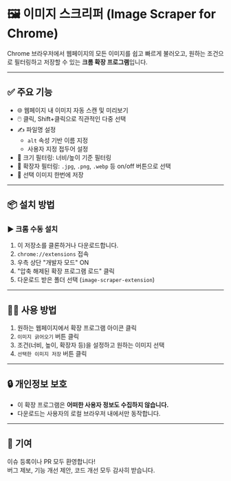 # 🖼️ 이미지 스크리퍼 (Image Scraper for Chrome)

Chrome 브라우저에서 웹페이지의 모든 이미지를 쉽고 빠르게 불러오고, 원하는 조건으로 필터링하고 저장할 수 있는 **크롬 확장 프로그램**입니다.

---

## ✅ 주요 기능

- 🌐 웹페이지 내 이미지 자동 스캔 및 미리보기
- 🖱️ 클릭, Shift+클릭으로 직관적인 다중 선택
- ✍️ 파일명 설정
  - `alt` 속성 기반 이름 지정
  - 사용자 지정 접두어 설정
- 📐 크기 필터링: 너비/높이 기준 필터링
- 📁 확장자 필터링: `.jpg`, `.png`, `.webp` 등 on/off 버튼으로 선택
- 💾 선택 이미지 한번에 저장

---

## 📦 설치 방법

### ▶️ 크롬 수동 설치

1. 이 저장소를 클론하거나 다운로드합니다.
2. `chrome://extensions` 접속
3. 우측 상단 "개발자 모드" ON
4. "압축 해제된 확장 프로그램 로드" 클릭
5. 다운로드 받은 폴더 선택 (`image-scraper-extension`)

---

## 🧑‍💻 사용 방법

1. 원하는 웹페이지에서 확장 프로그램 아이콘 클릭
2. `이미지 긁어오기` 버튼 클릭
3. 조건(너비, 높이, 확장자 등)을 설정하고 원하는 이미지 선택
4. `선택한 이미지 저장` 버튼 클릭

---

## 🔒 개인정보 보호

- 이 확장 프로그램은 **어떠한 사용자 정보도 수집하지 않습니다.**
- 다운로드는 사용자의 로컬 브라우저 내에서만 동작합니다.

---

## 🙌 기여

이슈 등록이나 PR 모두 환영합니다!  
버그 제보, 기능 개선 제안, 코드 개선 모두 감사히 받습니다.
